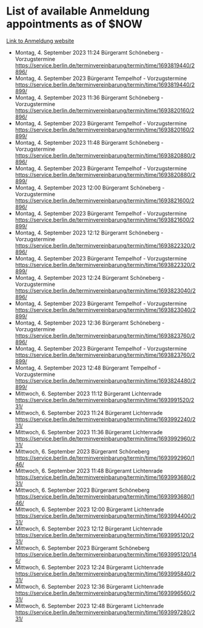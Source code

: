 # List of available Anmeldung appointments as of $NOW
[Link to Anmeldung website](https://service.berlin.de/terminvereinbarung/termin/tag.php?termin=1&anliegen[]=120686&dienstleisterlist=122210,122217,327316,122219,327312,122227,327314,122231,327346,122243,327348,122254,122252,329742,122260,329745,122262,329748,122271,327278,122273,327274,122277,327276,330436,122280,327294,122282,327290,122284,327292,122291,327270,122285,327266,122286,327264,122296,327268,150230,329760,122297,327286,122294,327284,122312,329763,122314,329775,122304,327330,122311,327334,122309,327332,317869,122281,327352,122279,329772,122283,122276,327324,122274,327326,122267,329766,122246,327318,122251,327320,122257,327322,122208,327298,122226,327300&herkunft=http%3A%2F%2Fservice.berlin.de%2Fdienstleistung%2F120686%2F)
- Montag, 4. September 2023 11:24 Bürgeramt Schöneberg - Vorzugstermine https://service.berlin.de/terminvereinbarung/termin/time/1693819440/2896/
- Montag, 4. September 2023  Bürgeramt Tempelhof - Vorzugstermine https://service.berlin.de/terminvereinbarung/termin/time/1693819440/2899/
- Montag, 4. September 2023 11:36 Bürgeramt Schöneberg - Vorzugstermine https://service.berlin.de/terminvereinbarung/termin/time/1693820160/2896/
- Montag, 4. September 2023  Bürgeramt Tempelhof - Vorzugstermine https://service.berlin.de/terminvereinbarung/termin/time/1693820160/2899/
- Montag, 4. September 2023 11:48 Bürgeramt Schöneberg - Vorzugstermine https://service.berlin.de/terminvereinbarung/termin/time/1693820880/2896/
- Montag, 4. September 2023  Bürgeramt Tempelhof - Vorzugstermine https://service.berlin.de/terminvereinbarung/termin/time/1693820880/2899/
- Montag, 4. September 2023 12:00 Bürgeramt Schöneberg - Vorzugstermine https://service.berlin.de/terminvereinbarung/termin/time/1693821600/2896/
- Montag, 4. September 2023  Bürgeramt Tempelhof - Vorzugstermine https://service.berlin.de/terminvereinbarung/termin/time/1693821600/2899/
- Montag, 4. September 2023 12:12 Bürgeramt Schöneberg - Vorzugstermine https://service.berlin.de/terminvereinbarung/termin/time/1693822320/2896/
- Montag, 4. September 2023  Bürgeramt Tempelhof - Vorzugstermine https://service.berlin.de/terminvereinbarung/termin/time/1693822320/2899/
- Montag, 4. September 2023 12:24 Bürgeramt Schöneberg - Vorzugstermine https://service.berlin.de/terminvereinbarung/termin/time/1693823040/2896/
- Montag, 4. September 2023  Bürgeramt Tempelhof - Vorzugstermine https://service.berlin.de/terminvereinbarung/termin/time/1693823040/2899/
- Montag, 4. September 2023 12:36 Bürgeramt Schöneberg - Vorzugstermine https://service.berlin.de/terminvereinbarung/termin/time/1693823760/2896/
- Montag, 4. September 2023  Bürgeramt Tempelhof - Vorzugstermine https://service.berlin.de/terminvereinbarung/termin/time/1693823760/2899/
- Montag, 4. September 2023 12:48 Bürgeramt Tempelhof - Vorzugstermine https://service.berlin.de/terminvereinbarung/termin/time/1693824480/2899/
- Mittwoch, 6. September 2023 11:12 Bürgeramt Lichtenrade https://service.berlin.de/terminvereinbarung/termin/time/1693991520/231/
- Mittwoch, 6. September 2023 11:24 Bürgeramt Lichtenrade https://service.berlin.de/terminvereinbarung/termin/time/1693992240/231/
- Mittwoch, 6. September 2023 11:36 Bürgeramt Lichtenrade https://service.berlin.de/terminvereinbarung/termin/time/1693992960/231/
- Mittwoch, 6. September 2023  Bürgeramt Schöneberg https://service.berlin.de/terminvereinbarung/termin/time/1693992960/146/
- Mittwoch, 6. September 2023 11:48 Bürgeramt Lichtenrade https://service.berlin.de/terminvereinbarung/termin/time/1693993680/231/
- Mittwoch, 6. September 2023  Bürgeramt Schöneberg https://service.berlin.de/terminvereinbarung/termin/time/1693993680/146/
- Mittwoch, 6. September 2023 12:00 Bürgeramt Lichtenrade https://service.berlin.de/terminvereinbarung/termin/time/1693994400/231/
- Mittwoch, 6. September 2023 12:12 Bürgeramt Lichtenrade https://service.berlin.de/terminvereinbarung/termin/time/1693995120/231/
- Mittwoch, 6. September 2023  Bürgeramt Schöneberg https://service.berlin.de/terminvereinbarung/termin/time/1693995120/146/
- Mittwoch, 6. September 2023 12:24 Bürgeramt Lichtenrade https://service.berlin.de/terminvereinbarung/termin/time/1693995840/231/
- Mittwoch, 6. September 2023 12:36 Bürgeramt Lichtenrade https://service.berlin.de/terminvereinbarung/termin/time/1693996560/231/
- Mittwoch, 6. September 2023 12:48 Bürgeramt Lichtenrade https://service.berlin.de/terminvereinbarung/termin/time/1693997280/231/
